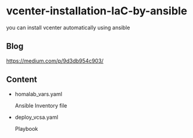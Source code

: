 # vcenter-installation-IaC-by-ansible

you can install vcenter automatically using ansible

## Blog
https://medium.com/p/9d3db954c903/

## Content
- homalab_vars.yaml

  Ansible Inventory file

- deploy_vcsa.yaml

  Playbook
